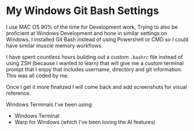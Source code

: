 # My Windows Git Bash Settings

I use MAC OS 90% of the time for Development work, Trying to also be proficient at Windows Development and hone in similar settings on Windows. I installed Git Bash instead of using Powershell or CMD so I could have similar muscle memory workflows. 

I have spent countless hours building out a custom `.bashrc` file instead of using ZSH (because I wanted to learn) that will give me a custom terminal prompt that I enjoy that includes username, directory and git information. This was all coded by me.

Once I get it more finalized I will come back and add screenshots for visual reference. 

Windows Terminals I've been using:
- Windows Terminal
- Warp for Windows (which I've been loving the AI features)

